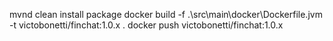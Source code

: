 mvnd clean install package
docker build -f .\src\main\docker\Dockerfile.jvm -t victobonetti/finchat:1.0.x .
docker push victobonetti/finchat:1.0.x
